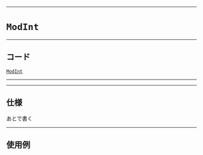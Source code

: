 _____

# `ModInt`

_____

## コード

[`ModInt`](https://github.com/titanium-22/Library_py/blob/main/Math/ModInt.py)
<!-- code=https://github.com/titanium-22/Library_py/blob/main/Math\ModInt.py -->

_____


_____

## 仕様

あとで書く

_____

## 使用例

```python
```

